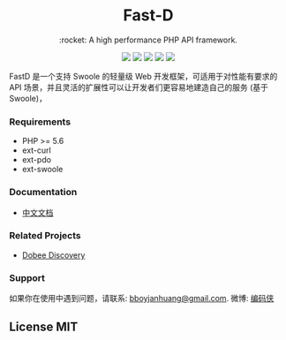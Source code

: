 <h1 align="center">Fast-D</h1>

<p align="center">:rocket: A high performance PHP API framework.</p>

<p align="center">
<a href="https://packagist.org/packages/fastd/fastd"><img src="https://travis-ci.org/JanHuang/fastD.svg?branch=master" /></a>
<a href="https://packagist.org/packages/fastd/fastd"><img src="https://poser.pugx.org/fastd/fastd/v/stable" /></a>
<a href="https://www.php.net/"><img src="https://img.shields.io/badge/php-%3E%3D5.6-8892BF.svg" /></a>
<a href="http://www.swoole.com/"><img src="https://img.shields.io/badge/swoole-%3E%3D1.8-8892BF.svg" /></a>
<a href="https://packagist.org/packages/fastd/fastd"><img src="https://poser.pugx.org/fastd/fastd/license" /></a>
</p>

FastD 是一个支持 Swoole 的轻量级 Web 开发框架，可适用于对性能有要求的 API 场景，并且灵活的扩展性可以让开发者们更容易地建造自己的服务 (基于Swoole)，

### Requirements

* PHP >= 5.6
* ext-curl
* ext-pdo
* ext-swoole

### Documentation

* [中文文档](docs/zh_CN/readme.md)

### Related Projects

* [Dobee Discovery](https://github.com/JanHuang/discovery)

### Support

如果你在使用中遇到问题，请联系: [bboyjanhuang@gmail.com](mailto:bboyjanhuang@gmail.com). 微博: [编码侠](http://weibo.com/ecbboyjan)

## License MIT
